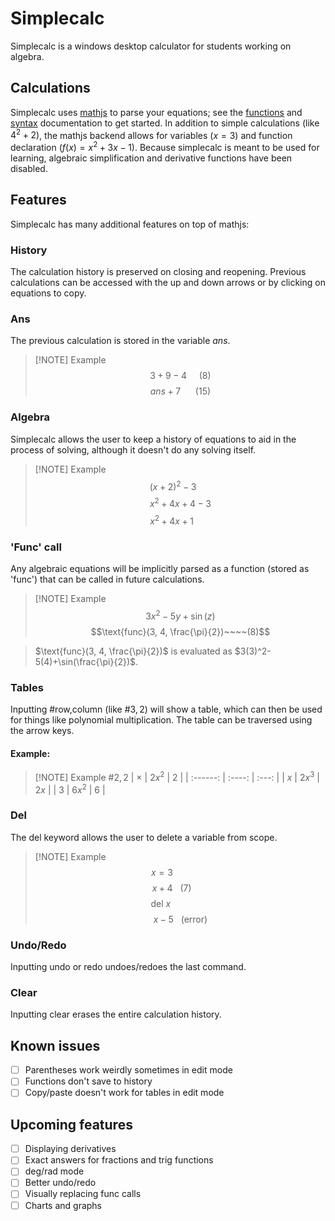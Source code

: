 # Simplecalc

Simplecalc is a windows desktop calculator for students working on algebra.

## Calculations

Simplecalc uses [mathjs](https://mathjs.org/) to parse your equations; see the [functions](https://mathjs.org/docs/reference/functions.html) and [syntax](https://mathjs.org/docs/expressions/syntax.html) documentation to get started. In addition to simple calculations (like $4^2 + 2$), the mathjs backend allows for variables ($x=3$) and function declaration ($f(x)=x^2+3x-1$). Because simplecalc is meant to be used for learning, algebraic simplification and derivative functions have been disabled.

## Features

Simplecalc has many additional features on top of mathjs:

### History

The calculation history is preserved on closing and reopening. Previous calculations can be accessed with the up and down arrows or by clicking on equations to copy.

### Ans

The previous calculation is stored in the variable $ans$.

> [!NOTE] Example
> $$3+9-4~~~~~(8)$$
> $$ans+7~~~~~~(15)$$

### Algebra

Simplecalc allows the user to keep a history of equations to aid in the process of solving, although it doesn't do any solving itself.

> [!NOTE] Example
> $$(x+2)^2-3~~~~~~$$
> $$x^2+4x+4-3$$
> $$x^2+4x+1~~~~~~~$$

### 'Func' call

Any algebraic equations will be implicitly parsed as a function (stored as 'func') that can be called in future calculations.

> [!NOTE] Example
> $$3x^2-5y+\sin(z)$$
> $$\text{func}(3, 4, \frac{\pi}{2})~~~~(8)$$

> $\text{func}(3, 4, \frac{\pi}{2})$ is evaluated as $3(3)^2-5(4)+\sin(\frac{\pi}{2})$.

### Tables

Inputting $\text{\#row,column}$ (like $\# 3,2$) will show a table, which can then be used for things like polynomial multiplication. The table can be traversed using the arrow keys.

#### Example:

> [!NOTE] Example
> $\# 2,2$
> | $\times$ | $2x^2$ |  $2$  |
> | :------: | :----: | :---: |
> |   $x$    | $2x^3$ | $2x$  |
> |   $3$    | $6x^2$ |  $6$  |

### Del

The $\text{del}$ keyword allows the user to delete a variable from scope.

> [!NOTE] Example
> $$x=3~~~~~~~~~~~~~~~$$
> $$x+4~~~(7)~~~~~~~$$
> $$\text{del}~x~~~~~~~~~~~~~~~~$$
> $$x-5~~~(\text{error})$$

### Undo/Redo

Inputting $\text{undo}$ or $\text{redo}$ undoes/redoes the last command.

### Clear

Inputting $\text{clear}$ erases the entire calculation history.

## Known issues

-   [ ] Parentheses work weirdly sometimes in edit mode
-   [ ] Functions don't save to history
-   [ ] Copy/paste doesn't work for tables in edit mode

## Upcoming features

-   [ ] Displaying derivatives
-   [ ] Exact answers for fractions and trig functions
-   [ ] deg/rad mode
-   [ ] Better undo/redo
-   [ ] Visually replacing $\text{func}$ calls
-   [ ] Charts and graphs
